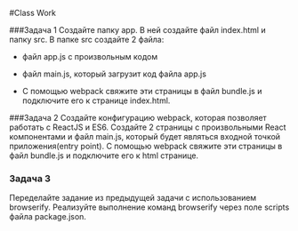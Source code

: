 #Class Work 

###Задача 1 
Создайте папку app. В ней создайте файл index.html и папку src. В папке src создайте 2 файла: 

* файл app.js с произвольным кодом 
* файл main.js, который загрузит код файла app.js 

* С помощью webpack свяжите эти страницы в файл bundle.js и подключите его к странице index.html. 

###Задача 2 
Создайте конфигурацию webpack, которая позволяет работать с ReactJS и ES6. Создайте 2 страницы с произвольными React компонентами и файл main.js, который будет являться входной точкой приложения(entry point). С помощью webpack свяжите эти страницы в файл bundle.js и подключите его к html странице. 

### Задача 3 
Переделайте задание из предыдущей задачи с использованием browserify. Реализуйте выполнение команд browserify через поле scripts файла package.json. 

